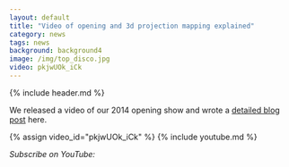 ```yaml
---
layout: default
title: "Video of opening and 3d projection mapping explained"
category: news
tags: news
background: background4
image: /img/top_disco.jpg
video: pkjwUOk_iCk
---
```


{% include header.md %}

We released a video of our 2014 opening show and wrote a [detailed blog post](https://medium.com/@cramforce/wtf-is-happening-d67a92937584) here.

{% assign video_id="pkjwUOk_iCk" %}
{% include youtube.md %}

*Subscribe on YouTube:*

<div class="g-ytsubscribe" data-channel="jsconfeu" data-layout="full" style="height:48px;">
</div>
